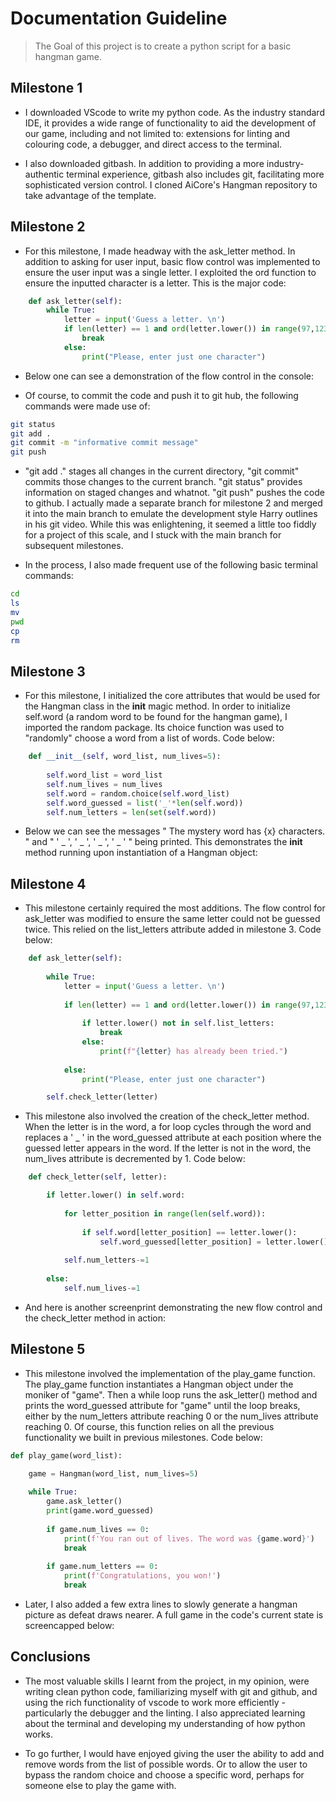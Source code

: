# Documentation Guideline

> The Goal of this project is to create a python script for a basic hangman game.

## Milestone 1

- I downloaded VScode to write my python code. As the industry standard IDE, it provides a wide range of functionality to aid the development of our game, including and not limited to: extensions for linting and colouring code, a debugger, and direct access to the terminal.

- I also downloaded gitbash. In addition to providing a more industry-authentic terminal experience, gitbash also includes git, facilitating more sophisticated version control. I cloned AiCore's Hangman repository to take advantage of the template.

## Milestone 2

- For this milestone, I made headway with the ask_letter method. In addition to asking for user input, basic flow control was implemented to ensure the user input was a single letter. I exploited the ord function to ensure the inputted character is a letter. This is the major code:

```python
    def ask_letter(self):
        while True:
            letter = input('Guess a letter. \n')
            if len(letter) == 1 and ord(letter.lower()) in range(97,123):
                break
            else:
                print("Please, enter just one character")
```

- Below one can see a demonstration of the flow control in the console:

- Of course, to commit the code and push it to git hub, the following commands were made use of:

```bash
git status
git add . 
git commit -m "informative commit message"
git push
```

- "git add ." stages all changes in the current directory, "git commit" commits those changes to the current branch. "git status" provides information on staged changes and whatnot. "git push" pushes the code to github. I actually made a separate branch for milestone 2 and merged it into the main branch to emulate the development style Harry outlines in his git video. While this was enlightening, it seemed a little too fiddly for a project of this scale, and I stuck with the main branch for subsequent milestones.

- In the process, I also made frequent use of the following basic terminal commands:

```bash
cd
ls
mv
pwd
cp
rm
```

## Milestone 3

- For this milestone, I initialized the core attributes that would be used for the Hangman class in the __init__ magic method. In order to initialize self.word (a random word to be found for the hangman game), I imported the random package. Its choice function was used to "randomly" choose a word from a list of words. Code below:

```python
    def __init__(self, word_list, num_lives=5):
        
        self.word_list = word_list
        self.num_lives = num_lives
        self.word = random.choice(self.word_list)
        self.word_guessed = list('_'*len(self.word))
        self.num_letters = len(set(self.word))
```

- Below we can see the messages " The mystery word has {x} characters. " and " ' \_ ', ' \_ ', ' \_ ', ' \_ ' " being printed. This demonstrates the __init__ method running upon instantiation of a Hangman object:

## Milestone 4

- This milestone certainly required the most additions. The flow control for ask_letter was modified to ensure the same letter could not be guessed twice. This relied on the list_letters attribute added in milestone 3. Code below:

```python
    def ask_letter(self):
        
        while True:         
            letter = input('Guess a letter. \n')
            
            if len(letter) == 1 and ord(letter.lower()) in range(97,123):
                
                if letter.lower() not in self.list_letters:
                    break
                else:
                    print(f"{letter} has already been tried.")
                
            else:
                print("Please, enter just one character")

        self.check_letter(letter)
```

- This milestone also involved the creation of the check_letter method. When the letter is in the word, a for loop cycles through the word and replaces a ' _ ' in the word_guessed attribute at each position where the guessed letter appears in the word. If the letter is not in the word, the num_lives attribute is decremented by 1. Code below:

```python
    def check_letter(self, letter):

        if letter.lower() in self.word:
            
            for letter_position in range(len(self.word)):
                
                if self.word[letter_position] == letter.lower():
                    self.word_guessed[letter_position] = letter.lower()
            
            self.num_letters-=1
        
        else:      
            self.num_lives-=1
```

- And here is another screenprint demonstrating the new flow control and the check_letter method in action:

## Milestone 5

- This milestone involved the implementation of the play_game function. The play_game function instantiates a Hangman object under the moniker of "game". Then a while loop runs the ask_letter() method and prints the word_guessed attribute for "game" until the loop breaks, either by the num_letters attribute reaching 0 or the num_lives attribute reaching 0. Of course, this function relies on all the previous functionality we built in previous milestones. Code below:

```python
def play_game(word_list):

    game = Hangman(word_list, num_lives=5)
    
    while True:
        game.ask_letter()
        print(game.word_guessed)
        
        if game.num_lives == 0:
            print(f'You ran out of lives. The word was {game.word}')
            break
        
        if game.num_letters == 0:
            print(f'Congratulations, you won!')
            break

```

- Later, I also added a few extra lines to slowly generate a hangman picture as defeat draws nearer. A full game in the code's current state is screencapped below: 

## Conclusions


- The most valuable skills I learnt from the project, in my opinion, were writing clean python code, familiarizing myself with git and github, and using the rich functionality of vscode to work more efficiently - particularly the debugger and the linting. I also appreciated learning about the terminal and developing my understanding of how python works.

- To go further, I would have enjoyed giving the user the ability to add and remove words from the list of possible words. Or to allow the user to bypass the random choice and choose a specific word, perhaps for someone else to play the game with.
